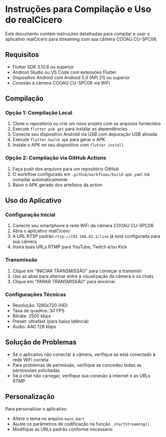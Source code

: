 # Instruções para Compilação e Uso do realCicero

Este documento contém instruções detalhadas para compilar e usar o aplicativo realCicero para streaming com sua câmera COOAU CU-SPC06.

## Requisitos

- Flutter SDK 3.10.6 ou superior
- Android Studio ou VS Code com extensões Flutter
- Dispositivo Android com Android 5.0 (API 21) ou superior
- Conexão à câmera COOAU CU-SPC06 via WiFi

## Compilação

### Opção 1: Compilação Local

1. Clone o repositório ou crie um novo projeto com os arquivos fornecidos
2. Execute `flutter pub get` para instalar as dependências
3. Conecte seu dispositivo Android via USB com depuração USB ativada
4. Execute `flutter build apk` para gerar o APK
5. Instale o APK no seu dispositivo com `flutter install`

### Opção 2: Compilação via GitHub Actions

1. Faça push dos arquivos para um repositório GitHub
2. O workflow configurado em `.github/workflows/build-apk.yaml` irá compilar automaticamente
3. Baixe o APK gerado dos artefatos da action

## Uso do Aplicativo

### Configuração Inicial

1. Conecte seu smartphone à rede WiFi da câmera COOAU CU-SPC06
2. Abra o aplicativo realCicero
3. A URL RTSP padrão `rtsp://192.168.42.1/live` já está configurada para sua câmera
4. Insira suas URLs RTMP para YouTube, Twitch e/ou Kick

### Transmissão

1. Clique em "INICIAR TRANSMISSÃO" para começar a transmitir
2. Use as abas para alternar entre a visualização da câmera e os chats
3. Clique em "PARAR TRANSMISSÃO" para encerrar

### Configurações Técnicas

- Resolução: 1280x720 (HD)
- Taxa de quadros: 30 FPS
- Bitrate: 2500 kbps
- Preset: ultrafast (para baixa latência)
- Áudio: AAC 128 kbps

## Solução de Problemas

- Se o aplicativo não conectar à câmera, verifique se está conectado à rede WiFi correta
- Para problemas de permissão, verifique se concedeu todas as permissões solicitadas
- Se o chat não carregar, verifique sua conexão à internet e as URLs RTMP

## Personalização

Para personalizar o aplicativo:

- Altere o tema no arquivo `main.dart`
- Ajuste os parâmetros de codificação na função `_startStreaming()`
- Modifique as URLs padrão conforme necessário
